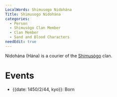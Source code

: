 ```yaml
---
LocalWords: Shimusogo Nidohána
Title: Shimusogo Nidohána
categories:
  - Person
  - Shimusògo Clan Member
  - Clan Member
  - Sand and Blood Characters
needEdit: true
---
```


Nidohána (Hána) is a courier of the [Shimusògo]() clan.

# Events

* {{date: 1450/2/44, kyo}}: Born

